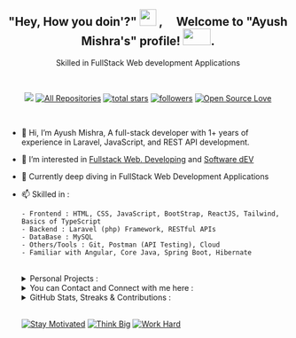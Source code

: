 <div id="top"></div>

<!-- ---------------------------------------------------------------------------------------- -->

<div align="center">
<h2> "Hey, How you doin'?" <img src="https://emojis.slackmojis.com/emojis/images/1531849430/4246/blob-sunglasses.gif?1531849430" width="30"/> ,  &nbsp; &nbsp; Welcome to  "Ayush  Mishra's"  profile!  <img src="https://github.com/TheDudeThatCode/TheDudeThatCode/blob/master/Assets/Developer.gif" width="50"  height="30">. </h2>
     <p>  Skilled in FullStack Web development Applications  </p>
</div>

<br>

<!-- ---------------------------------------------------------------------------------------- -->

<p align="center">
  <a href="https://visitorbadge.io/status?path=https%3A%2F%2Fgithub.com%2Fayush-sleeping"><img src="https://api.visitorbadge.io/api/visitors?path=https%3A%2F%2Fgithub.com%2Fayush-sleeping&countColor=%237B1E7A" /></a>
  <a href="https://github.com/ayush-sleeping?tab=repositories"><img alt="All Repositories" title="All Repositories" src="https://custom-icon-badges.herokuapp.com/badge/-All%20Repos-2962FF?style=for-the-badge&logoColor=white&logo=repo"/></a>
  <a href="https://github.com/ayush-sleeping?tab=repositories&sort=stargazers">
    <img alt="total stars" title="Total stars on GitHub" src="https://custom-icon-badges.herokuapp.com/badge/dynamic/json?logo=star&color=55960c&labelColor=488207&label=Stars&style=for-the-badge&query=%24.stars&url=https://api.github-star-counter.workers.dev/user/ayush-sleeping"/></a>
  <a href="https://github.com/ayush-sleeping?tab=followers">
    <img alt="followers" title="Follow me on Github" src="https://custom-icon-badges.herokuapp.com/github/followers/ayush-sleeping?color=236ad3&labelColor=1155ba&style=for-the-badge&logo=person-add&label=Follow&logoColor=white"/></a>
  <a href="#"><img alt="Open Source Love" src="https://img.shields.io/badge/dynamic/json?logo=github&label=GitHub%20Forks&style=for-the-badge&query=%24.forks&url=https://api.github-star-counter.workers.dev/user/ayush-sleeping" > </a>

</p>
<br>

- 👋 Hi, I’m Ayush Mishra, A full-stack developer with 1+ years of experience in Laravel, JavaScript, and REST API development.
- 👀 I’m interested in [Fullstack Web. Developing](https://www.geeksforgeeks.org/what-is-full-stack-development/) and [Software dEV](https://en.wikipedia.org/wiki/Software_development)
- 🌱 Currently deep diving in FullStack Web Development Applications
-  📫 Skilled in :
  
       - Frontend : HTML, CSS, JavaScript, BootStrap, ReactJS, Tailwind, Basics of TypeScript
       - Backend : Laravel (php) Framework, RESTful APIs
       - DataBase : MySQL
       - Others/Tools : Git, Postman (API Testing), Cloud
       - Familiar with Angular, Core Java, Spring Boot, Hibernate



   <!-- 
<table style="width: 100%; border-collapse: collapse;">
  <thead>
    <tr>
      <th style="padding: 12px 16px;">Primary Language</th>
      <th style="padding: 12px 16px;">Frontend</th>
      <th style="padding: 12px 16px;">Backend</th>
      <th style="padding: 12px 16px;">Database</th>
      <th style="padding: 12px 16px;">Library</th>
      <th style="padding: 12px 16px;">Others</th>
    </tr>
  </thead>
  <tbody>
    <tr>
      <td style="padding: 12px 16px;">JavaScript</td>
      <td style="padding: 12px 16px;">HTML</td>
      <td style="padding: 12px 16px;">Laravel Php Framework</td>
      <td style="padding: 12px 16px;">MySQL</td>
      <td style="padding: 12px 16px;">ReactJS</td>
      <td style="padding: 12px 16px;">Git & GitHub</td>
    </tr>
    <tr>
      <td style="padding: 12px 16px;"></td>
      <td style="padding: 12px 16px;">CSS</td>
      <td style="padding: 12px 16px;"></td>
      <td style="padding: 12px 16px;"></td>
      <td style="padding: 12px 16px;">Bootstrap</td>
      <td style="padding: 12px 16px;">RESTful APIs</td>
    </tr>
    <tr>
      <td style="padding: 12px 16px;"></td>
      <td style="padding: 12px 16px;">JavaScript</td>
      <td style="padding: 12px 16px;"></td>
      <td style="padding: 12px 16px;"></td>
      <td style="padding: 12px 16px;">Tailwind CSS</td>
      <td style="padding: 12px 16px;">Postman (API Testing)</td>
    </tr>
    <tr>
      <td style="padding: 12px 16px;"></td>
      <td style="padding: 12px 16px;"></td>
      <td style="padding: 12px 16px;"></td>
      <td style="padding: 12px 16px;"></td>
      <td style="padding: 12px 16px;"></td>
      <td style="padding: 12px 16px;">AWS</td>
    </tr>
    <tr>
      <td style="padding: 12px 16px;"></td>
      <td style="padding: 12px 16px;"></td>
      <td style="padding: 12px 16px;"></td>
      <td style="padding: 12px 16px;"></td>
      <td style="padding: 12px 16px;"></td>
      <td style="padding: 12px 16px;">VS Code / Code Editors</td>
    </tr>
    <tr>
        <th colspan="6" style="text-align: center;">Familiar with Angular, Core Java, Spring Boot, Hibernate </th>
    </tr>
  </tbody>
</table>
-->

<!-- - 📫 Skilled in **Laravel, MySQL, JavaScript, HTML, CSS, Basics of ReactJS Library, BootStrap Framework & Tailwind Framework** -->
<br>

<!-- ---------------------------------------------------------------------------------------------------------------------------------------------------------------->
<!-- ---------------------------------------------------------------------------------------------------------------------------------------------------------------->
<details>
     <summary> Personal Projects : </summary>

<br>

<div align="center">
     <table cellpadding="15" cellspacing="0" style="border-collapse: collapse; width: 100%; margin: 20px auto;">
          <thead>
               <tr style="color: white;">
                    <th style="padding: 15px; text-align: center; font-weight: bold;">Project Name</th>
                    <th style="padding: 15px; text-align: center; font-weight: bold;">Tech Stack</th>
                    <th style="padding: 15px; text-align: center; font-weight: bold;">Date</th>
                    <th style="padding: 15px; text-align: center; font-weight: bold;">Description</th>
                    <th style="padding: 15px; text-align: center; font-weight: bold;">Repository</th>
               </tr>
          </thead>
          <tbody>
               <!-- 2025 Projects (Latest) -->
                <tr>
                    <th colspan="5">📈 &nbsp; 2025 Projects</th>
                </tr>
               <tr>
                    <td style="padding: 12px; text-align: center; font-weight: bold; color: #ffffff;">
                         LaraBaseX
                    </td>
                    <td style="padding: 12px; text-align: center; color: #cbd5e0;">
                         Laravel, React, Shadcn UI
                    </td>
                    <td style="padding: 12px; text-align: center; color: #cbd5e0;">
                         2025
                    </td>
                    <td style="padding: 12px; text-align: center; color: #cbd5e0;">
                         Secure, modular, production-ready base project using Laravel 12 with ReactJS
                    </td>
                    <td style="padding: 12px; text-align: center;">
                         <a href="https://github.com/ayush-sleeping/LaraBaseX" target="_blank">
                              <img src="https://img.shields.io/badge/View%20Code-000000?style=for-the-badge&logo=github&logoColor=white" alt="GitHub">
                         </a>
                    </td>
               </tr>
               <tr>
                    <td style="padding: 12px; text-align: center; font-weight: bold; color: #ffffff;">
                         WriteOn
                    </td>
                    <td style="padding: 12px; text-align: center; color: #cbd5e0;">
                         React, Firebase, JavaScript, HTML, CSS
                    </td>
                    <td style="padding: 12px; text-align: center; color: #cbd5e0;">
                         2025
                    </td>
                    <td style="padding: 12px; text-align: center; color: #cbd5e0;">
                         A modern blogging frontend built with React + Vite + Firebase
                    </td>
                    <td style="padding: 12px; text-align: center;">
                         <a href="https://github.com/ayush-sleeping/WriteOn" target="_blank">
                              <img src="https://img.shields.io/badge/View%20Code-000000?style=for-the-badge&logo=github&logoColor=white" alt="GitHub">
                         </a>
                    </td>
               </tr>
               <tr>
                    <td style="padding: 12px; text-align: center; font-weight: bold; color: #ffffff;">
                         DailyBuzz
                    </td>
                    <td style="padding: 12px; text-align: center; color: #cbd5e0;">
                         React, NewsAPI, JavaScript, HTML, CSS
                    </td>
                    <td style="padding: 12px; text-align: center; color: #cbd5e0;">
                         2025
                    </td>
                    <td style="padding: 12px; text-align: center; color: #cbd5e0;">
                         A visually rich, modular news web app built with React and Vite, fetching live news from NewsAPI.org
                    </td>
                    <td style="padding: 12px; text-align: center;">
                         <a href="https://github.com/ayush-sleeping/DailyBuzz" target="_blank">
                              <img src="https://img.shields.io/badge/View%20Code-000000?style=for-the-badge&logo=github&logoColor=white" alt="GitHub">
                         </a>
                    </td>
               </tr>
               <tr>
                    <td style="padding: 12px; text-align: center; font-weight: bold; color: #ffffff;">
                         Personal Portfolio
                    </td>
                    <td style="padding: 12px; text-align: center; color: #cbd5e0;">
                         HTML, CSS, JavaScript, Firebase
                    </td>
                    <td style="padding: 12px; text-align: center; color: #cbd5e0;">
                         2023-2025
                    </td>
                    <td style="padding: 12px; text-align: center; color: #cbd5e0;">
                         Personal Portfolio Website showcasing my skills, projects, and experience
                    </td>
                    <td style="padding: 12px; text-align: center;">
                         <a href="https://github.com/ayush-sleeping/Personal-Portfolio" target="_blank">
                              <img src="https://img.shields.io/badge/View%20Code-000000?style=for-the-badge&logo=github&logoColor=white" alt="GitHub">
                         </a>
                    </td>
               </tr>
               <!-- 2023 Projects -->
                <tr>
                    <th colspan="5">📈 &nbsp;  2023 Projects</th>
                </tr>
               <tr>
                    <td style="padding: 12px; text-align: center; font-weight: bold; color: #ffffff;">
                         NFT-Ecommerce
                    </td>
                    <td style="padding: 12px; text-align: center; color: #cbd5e0;">
                         Angular, JavaScript, HTML, CSS
                    </td>
                    <td style="padding: 12px; text-align: center; color: #cbd5e0;">
                         2023
                    </td>
                    <td style="padding: 12px; text-align: center; color: #cbd5e0;">
                         E-commerce platform with user authentication, product listings, shopping cart management, and order tracking
                    </td>
                    <td style="padding: 12px; text-align: center;">
                         <a href="https://github.com/ayush-sleeping/NFT-Ecommerce" target="_blank">
                              <img src="https://img.shields.io/badge/View%20Code-000000?style=for-the-badge&logo=github&logoColor=white" alt="GitHub">
                         </a>
                    </td>
               </tr>
               <tr>
                    <td style="padding: 12px; text-align: center; font-weight: bold; color: #ffffff;">
                         Angular ToDo
                    </td>
                    <td style="padding: 12px; text-align: center; color: #cbd5e0;">
                         Angular, JavaScript, HTML, CSS
                    </td>
                    <td style="padding: 12px; text-align: center; color: #cbd5e0;">
                         2023
                    </td>
                    <td style="padding: 12px; text-align: center; color: #cbd5e0;">
                         ToDo application built while getting started with Angular framework
                    </td>
                    <td style="padding: 12px; text-align: center;">
                         <a href="https://github.com/ayush-sleeping/Angular_PracticeProjects/tree/main/Angular%20Basic%20Project/Todo%20List" target="_blank">
                              <img src="https://img.shields.io/badge/View%20Code-000000?style=for-the-badge&logo=github&logoColor=white" alt="GitHub">
                         </a>
                    </td>
               </tr>
               <tr>
                    <td style="padding: 12px; text-align: center; font-weight: bold; color: #ffffff;">
                         Brija-Stream
                    </td>
                    <td style="padding: 12px; text-align: center; color: #cbd5e0;">
                         HTML, CSS, JavaScript
                    </td>
                    <td style="padding: 12px; text-align: center; color: #cbd5e0;">
                         2023
                    </td>
                    <td style="padding: 12px; text-align: center; color: #cbd5e0;">
                         Frontend entertainment website powered by HTML, CSS, JavaScript, and API integration
                    </td>
                    <td style="padding: 12px; text-align: center;">
                         <a href="https://github.com/ayush-sleeping/Brija-Stream" target="_blank">
                              <img src="https://img.shields.io/badge/View%20Code-000000?style=for-the-badge&logo=github&logoColor=white" alt="GitHub">
                         </a>
                    </td>
               </tr>
               <tr>
                    <td style="padding: 12px; text-align: center; font-weight: bold; color: #ffffff;">
                         JaBri-Travel
                    </td>
                    <td style="padding: 12px; text-align: center; color: #cbd5e0;">
                         HTML, CSS, JavaScript
                    </td>
                    <td style="padding: 12px; text-align: center; color: #cbd5e0;">
                         2023
                    </td>
                    <td style="padding: 12px; text-align: center; color: #cbd5e0;">
                         Fully responsive travel platform for exploring India's diverse landscapes and cultural heritage
                    </td>
                    <td style="padding: 12px; text-align: center;">
                         <a href="https://github.com/ayush-sleeping/JaBri-Travel" target="_blank">
                              <img src="https://img.shields.io/badge/View%20Code-000000?style=for-the-badge&logo=github&logoColor=white" alt="GitHub">
                         </a>
                    </td>
               </tr>
               <!-- 2021-2022 Projects -->
                <tr>
                    <th colspan="5">📈 &nbsp;  2021 - 2022 Projects</th>
                </tr>
               <tr>
                    <td style="padding: 12px; text-align: center; font-weight: bold; color: #ffffff;">
                         Hex-code-color-picker-extension
                    </td>
                    <td style="padding: 12px; text-align: center; color: #cbd5e0;">
                         HTML, CSS, JavaScript
                    </td>
                    <td style="padding: 12px; text-align: center; color: #cbd5e0;">
                         2021-2022
                    </td>
                    <td style="padding: 12px; text-align: center; color: #cbd5e0;">
                         A chrome extension where you can pick any color hex code
                    </td>
                    <td style="padding: 12px; text-align: center;">
                         <a href="https://github.com/ayush-sleeping/Hex-code-color-picker-extension" target="_blank">
                              <img src="https://img.shields.io/badge/View%20Code-000000?style=for-the-badge&logo=github&logoColor=white" alt="GitHub">
                         </a>
                    </td>
               </tr>
               <tr>
                    <td style="padding: 12px; text-align: center; font-weight: bold; color: #ffffff;">
                         JavaScript-mini-Projects
                    </td>
                    <td style="padding: 12px; text-align: center; color: #cbd5e0;">
                         HTML, CSS, JavaScript
                    </td>
                    <td style="padding: 12px; text-align: center; color: #cbd5e0;">
                         2021-2022
                    </td>
                    <td style="padding: 12px; text-align: center; color: #cbd5e0;">
                         JavaScript mini projects made during learning and practicing JavaScript, CSS, HTML
                    </td>
                    <td style="padding: 12px; text-align: center;">
                         <a href="https://github.com/ayush-sleeping/JavaScript-mini-Projects" target="_blank">
                              <img src="https://img.shields.io/badge/View%20Code-000000?style=for-the-badge&logo=github&logoColor=white" alt="GitHub">
                         </a>
                    </td>
               </tr>
               <!-- 2020-2021 Projects -->
                <tr>
                    <th colspan="5">📈 &nbsp;  2020 - 2021 Projects</th>
                </tr>
               <tr>
                    <td style="padding: 12px; text-align: center; font-weight: bold; color: #ffffff;">
                         CSS-Cards
                    </td>
                    <td style="padding: 12px; text-align: center; color: #cbd5e0;">
                         HTML, CSS
                    </td>
                    <td style="padding: 12px; text-align: center; color: #cbd5e0;">
                         2020-2021
                    </td>
                    <td style="padding: 12px; text-align: center; color: #cbd5e0;">
                         Profile, Hover, Social Media Cards made during learning and practicing HTML & CSS
                    </td>
                    <td style="padding: 12px; text-align: center;">
                         <a href="https://github.com/ayush-sleeping/CSS-Cards" target="_blank">
                              <img src="https://img.shields.io/badge/View%20Code-000000?style=for-the-badge&logo=github&logoColor=white" alt="GitHub">
                         </a>
                    </td>
               </tr>
               <tr>
                    <td style="padding: 12px; text-align: center; font-weight: bold; color: #ffffff;">
                         CSS-mini-Projects
                    </td>
                    <td style="padding: 12px; text-align: center; color: #cbd5e0;">
                         HTML, CSS
                    </td>
                    <td style="padding: 12px; text-align: center; color: #cbd5e0;">
                         2020-2021
                    </td>
                    <td style="padding: 12px; text-align: center; color: #cbd5e0;">
                         CSS mini projects made during learning and practicing CSS and HTML
                    </td>
                    <td style="padding: 12px; text-align: center;">
                         <a href="https://github.com/ayush-sleeping/CSS-mini-Projects" target="_blank">
                              <img src="https://img.shields.io/badge/View%20Code-000000?style=for-the-badge&logo=github&logoColor=white" alt="GitHub">
                         </a>
                    </td>
               </tr>
               <tr>
                    <td style="padding: 12px; text-align: center; font-weight: bold; color: #ffffff;">
                         HTML-mini-Projects
                    </td>
                    <td style="padding: 12px; text-align: center; color: #cbd5e0;">
                         HTML
                    </td>
                    <td style="padding: 12px; text-align: center; color: #cbd5e0;">
                         2020-2021
                    </td>
                    <td style="padding: 12px; text-align: center; color: #cbd5e0;">
                         HTML mini projects made during learning and practicing HTML
                    </td>
                    <td style="padding: 12px; text-align: center;">
                         <a href="https://github.com/ayush-sleeping/HTML-mini-Projects" target="_blank">
                              <img src="https://img.shields.io/badge/View%20Code-000000?style=for-the-badge&logo=github&logoColor=white" alt="GitHub">
                         </a>
                    </td>
               </tr>
          </tbody>
     </table>
</div>

<br>

</details>

<!-- ---------------------------------------------------------------------------------------------------------------------------------------------------------------->
<!-- ---------------------------------------------------------------------------------------------------------------------------------------------------------------->
<details>
     <summary> You can Contact and Connect with me here : </summary>

<br>

<br>

<div align="center">
     <table>
  <tr>
    <td>
      <a href="https://www.linkedin.com/in/ayush-b-m/">
        <img height="30" src="https://img.shields.io/badge/linkedin-blue.svg?&style=for-the-badge&logo=linkedin&logoColor=white"/>
      </a>
    </td>
    <td>
      <a href="https://github.com/ayush-sleeping">
        <img height="30" src="https://img.shields.io/badge/Github-%23000000.svg?&style=for-the-badge&logo=github&logoColor=white"/>
      </a>
    </td>
    <td>
      <a href="https://twitter.com/AyushBM1">
        <img height="30" src="https://img.shields.io/badge/Twitter-1DA1F2?style=for-the-badge&logo=twitter&logoColor=white">
      </a>
    </td>
  </tr>
</table>
</div>

</details>

<!-- ---------------------------------------------------------------------------------------------------------------------------------------------------------------->
<!-- ---------------------------------------------------------------------------------------------------------------------------------------------------------------->

<details>
  <summary>GitHub Stats, Streaks & Contributions :</summary>
  <br>

<table>
  <tr>
    <th colspan="2" style="text-align: center;">⚡ &nbsp;  GitHub Stats and Top Languages</th>
  </tr>
  <tr>
    <td>
      <a href="https://github.com/anuraghazra/github-readme-stats" title="GitHub Stats Source">
        <img height="165em" src="https://github-readme-stats.vercel.app/api?username=ayush-sleeping&show_icons=true&theme=react&border_color=61dafb&hide_border=true&include_all_commits=true" />
      </a>
    </td>
    <td>
      <a href="https://github.com/anuraghazra/github-readme-stats" title="Top Languages Source">
        <img height="165em" src="https://github-readme-stats.vercel.app/api/top-langs/?username=ayush-sleeping&hide=c%23,powershell,Mathematica,Ruby,Objective-C,Objective-C%2b%2b,Cuda&title_color=61dafb&text_color=ffffff&icon_color=61dafb&bg_color=20232a&langs_count=8&layout=compact&border_color=61dafb&hide_border=true" />
      </a>
    </td>
  </tr>
  <tr>
    <th colspan="2" style="text-align: center;">🔥 &nbsp;  GitHub Streaks</th>
  </tr>
  <tr>
    <td colspan="2" align="center">
      <a href="https://github.com/denvercoder1/github-readme-streak-stats" title="Streak Stats Source">
        <img height="180em" src="https://github-readme-streak-stats.herokuapp.com/?user=ayush-sleeping&theme=react&border=61dafb&hide_border=true" />
      </a>
    </td>
  </tr>
  <tr>
    <th colspan="2" style="text-align: center;">📈 &nbsp; Contribution Graph</th>
  </tr>
  <tr>
    <td colspan="2" align="center">
      <a href="https://github.com/ashutosh00710/github-readme-activity-graph" title="Activity Graph Source">
        <img src="https://github-readme-activity-graph.vercel.app/graph?username=ayush-sleeping&bg_color=0d0e12&color=1c81ce&line=0f1129&point=079ae4&area=true&hide_border=true" />
      </a>
    </td>
  </tr>
</table>

</details>

<br>

<!-- --------------------------------------------------------------------------------------------------------------------------------------------------------------------- -->

[![Stay Motivated](https://img.shields.io/badge/Stay-Motivated-teal.svg?style=for-the-badge)](https://github.com/ayush-sleeping)
[![Think Big](https://img.shields.io/badge/Think-Big-orange.svg?style=for-the-badge)](https://github.com/ayush-sleeping)
[![Work Hard](https://img.shields.io/badge/Work-Hard-blue.svg?style=for-the-badge)](https://github.com/ayush-sleeping)
